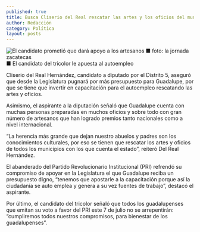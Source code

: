 ```yaml
---
published: true
title: Busca Cliserio del Real rescatar las artes y los oficios del municipio de Guadalupe
author: Redacción
category: Política
layout: posts
---
```


![El candidato prometió que dará apoyo a los artesanos ■ foto: la jornada zacatecas](http://i.imgur.com/fpRtpdCm.jpg)
■ El candidato del tricolor le apuesta al autoempleo

Cliserio del Real Hernández, candidato a diputado por el Distrito 5, aseguró que desde la Legislatura pugnará por más presupuesto para Guadalupe, por que se tiene que invertir en capacitación para el autoempleo rescatando las artes y oficios.

Asimismo, el aspirante a la diputación señaló que Guadalupe cuenta con muchas personas preparadas en muchos oficios y sobre todo con gran número de artesanos que han logrado premios tanto nacionales como a nivel internacional.

“La herencia más grande que dejan nuestro abuelos y padres son los conocimientos culturales, por eso se tienen que rescatar los artes y oficios de todos los municipios con los que cuenta el estado”, reiteró Del Real Hernández.

El abanderado del Partido Revolucionario Institucional (PRI) refrendó su compromiso de apoyar en la Legislatura el que Guadalupe reciba un presupuesto digno, “tenemos que apostarle a la capacitación porque así la ciudadanía se auto emplea y genera a su vez fuentes de trabajo”, destacó el aspirante.

Por último, el candidato del tricolor señaló que todos los guadalupenses que emitan su voto a favor del PRI este 7 de julio no se arrepentirán: “cumpliremos todos nuestros compromisos, para bienestar de los guadalupenses”.
